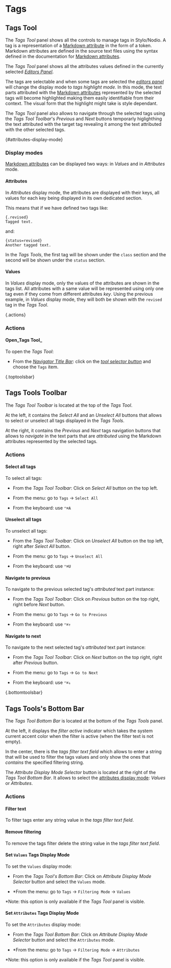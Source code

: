 # Tags

## Tags Tool

The _Tags Tool_ panel shows all the controls to manage tags in Stylo/Nodio. A tag is a representation of a [Markdown attribute](../markdown#mdAttributes) in the form of a token. Markdown attributes are defined in the source text files using the syntax defined in the documentation for [Markdown attributes](../markdown#mdAttributes).  

The _Tags Tool_ panel shows all the attributes values defined in the currently selected [_Editors Panel_](#editorsPanel). 

The tags are selectable and when some tags are selected the [_editors panel_](#editorsPanel) will change the display mode to _tags highlight mode_. In this mode, the text parts attributed with the [Markdown attributes](../markdown#mdAttributes) represented by the selected tags will become highlighted making them easily identifiable from their context. The visual form that the highlight might take is style dependant.     

The _Tags Tool_ panel also allows to navigate through the selected tags using the _Tags Tool Toolbar_'s _Previous_ and _Next_ buttons temporarly higlighthing the text attributed with the target tag revealing it among the text attributed with the other selected tags.

{#attributes-display-mode}
### Display modes

[Markdown attributes](../markdown#mdAttributes) can be displayed two ways: in _Values_ and in _Attributes_ mode. 


#### Attributes 

In _Attributes_ display mode, the attributes are displayed with their keys, all values for each key being displayed in its own dedicated section.       

This means that if we have defined two tags like: 

```
{.revised}
Tagged text.
```

and:

```
{status=revised}
Another tagged text.
```

In the  _Tags Tools_, the first tag will be shown under the `class` section and the second will be shown under the `status` section. 

#### Values

In _Values_ display mode, only the values of the attributes are shown in the tags list. All attributes with a same value will be represented using only one tag even if they come from different attributes _key_. Using the previous example, in _Values_ display mode, they will both be shown with the `revised` tag in the _Tags Tool_.
         

{.actions}
### Actions 


#### Open_Tags Tool_

To open the _Tags Tool_:

- From the [_Navigator Title Bar_](#navigatorTitle): click on the [_tool selector button_](#toolSelectorButton) and choose the `Tags` item.   


{.toptoolsbar}
 ## Tags Tools Toolbar
 
The _Tags Tool Toolbar_ is located at the top of the _Tags Tool_. 

At the left, it contains the _Select All_ and an _Unselect All_ buttons that allows to select or unselect all tags displayed in the _Tags Tools_. 

At the right, it contains the _Previous_ and _Next_ tags navigation buttons that allows to _navigate_ in the text parts that are _attributed_ using the Markdown attributes represented by the selected tags.

### Actions 


#### Select all tags 

To select all tags: 

- From the _Tags Tool Toolbar_: Click on _Select All_ button on the top left. 

- From the menu: go to `Tags` -> `Select All`

- From the keyboard: use `⌃⌘A`


#### Unselect all tags 

To unselect all tags: 

- From the _Tags Tool Toolbar_: Click on _Unselect All_ button on the top left, right after _Select All_ button. 

- From the menu: go to `Tags` -> `Unselect All`

- From the keyboard: use `⌃⌘U`


#### Navigate to previous

To navigate to the previous selected tag's _attributed_ text part instance: 

- From the _Tags Tool Toolbar_: Click on _Previous_ button on the top right, right before _Next_ button. 

- From the menu: go to `Tags` -> `Go to Previous`

- From the keyboard: use `⌃⌘↑`


#### Navigate to next 

To navigate to the next selected tag's _attributed_ text part instance: 

- From the _Tags Tool Toolbar_: Click on _Next_ button on the top right, right after _Previous_ button. 

- From the menu: go to `Tags` -> `Go to Next`

- From the keyboard: use `⌃⌘↓`


{.bottomtoolsbar}
 ## Tags Tools's Bottom Bar

The _Tags Tool Bottom Bar_ is located at the bottom of the _Tags Tools_ panel. 

At the left, it displays the _filter active_ indicator which takes the system current accent color when the filter is active (when the filter text is not empty).

In the center, there is the _tags filter text field_ which allows to enter a string that will be used to filter the tags values and only show the ones that _contains_ the specified filtering string. 

The _Attribute Display Mode Selector_ button is located at the right of the _Tags Tool Bottom Bar_. It allows to select the [attributes display mode](#attributes-display-mode): _Values_ or _Attributes_.


### Actions


#### Filter text 

To filter tags enter any string value in the _tags filter text field_. 


#### Remove filtering

To remove the tags filter delete the string value in the _tags filter text field_. 


#### Set `Values` Tags Display Mode 

To set the `Values` display mode: 

- From the _Tags Tool's Bottom Bar_: Click on _Attribute Display Mode Selector_ button and select the `Values` mode. 

- *From the menu: go to `Tags` -> `Filtering Mode` -> `Values`

*Note: this option is only available if the _Tags Tool_ panel is visible. 


#### Set `Attributes` Tags Display Mode 

To set the `Attributes` display mode: 

- From the _Tags Tool Bottom Bar_: Click on _Attribute Display Mode Selector_ button and select the `Attributes` mode. 

- *From the menu: go to `Tags` -> `Filtering Mode` -> `Attributes`

*Note: this option is only available if the _Tags Tool_ panel is visible. 







